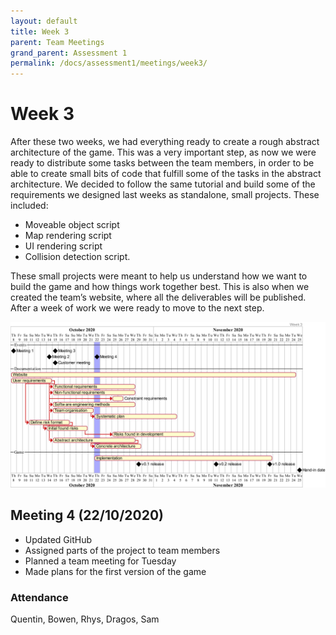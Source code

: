 ```yaml
---
layout: default
title: Week 3
parent: Team Meetings
grand_parent: Assessment 1
permalink: /docs/assessment1/meetings/week3/
---
```


# Week 3

After these two weeks, we had everything ready to create a rough abstract architecture of the game. This was a very important step, as now we were ready to distribute some tasks between the team members, in order to be able to create small bits of code that fulfill some of the tasks in the abstract architecture. We decided to follow the same tutorial and build some of the requirements we designed last weeks as standalone, small projects. These included:
* Moveable object script
* Map rendering script
* UI rendering script
* Collision detection script.

These small projects were meant to help us understand how we want to build the game and how things work together best. 
This is also when we created the team’s website, where all the deliverables will be published. 
After a week of work we were ready to move to the next step.



![gantt chart](https://raw.githubusercontent.com/Dragon-Boat-Z/Assessment2/website/docs/assets/assessment1/static/week3.png "Gantt chart")

## Meeting 4 (22/10/2020)

* Updated GitHub
* Assigned parts of the project to team members
* Planned a team meeting for Tuesday
* Made plans for the first version of the game

### Attendance

Quentin, Bowen, Rhys, Dragos, Sam
